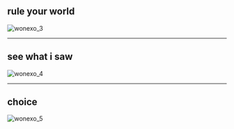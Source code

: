 
## rule your world
![wonexo_3](http://res.cloudinary.com/poetrique/image/upload/v1536065971/htmlpoems/wonexo/wonexo_3.png)
- - -

## see what i saw
![wonexo_4](http://res.cloudinary.com/poetrique/image/upload/v1536065967/htmlpoems/wonexo/wonexo_4.png)
- - -

## choice
![wonexo_5](http://res.cloudinary.com/poetrique/image/upload/v1536065963/htmlpoems/wonexo/wonexo_5.png)